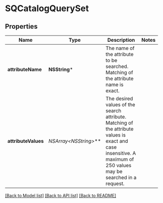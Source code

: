 # SQCatalogQuerySet

## Properties
Name | Type | Description | Notes
------------ | ------------- | ------------- | -------------
**attributeName** | **NSString*** | The name of the attribute to be searched. Matching of the attribute name is exact. | 
**attributeValues** | **NSArray&lt;NSString*&gt;*** | The desired values of the search attribute. Matching of the attribute values is exact and case insensitive. A maximum of 250 values may be searched in a request. | 

[[Back to Model list]](../README.md#documentation-for-models) [[Back to API list]](../README.md#documentation-for-api-endpoints) [[Back to README]](../README.md)


